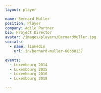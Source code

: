 ```yaml
---
layout: player

name: Bernard Muller
position: Player
company: Agile Partner
bio: Project Director
avatar: /images/players/BernardMuller.jpg
socials:
  - name: linkedin
    url: in/bernard-muller-68bb8137

events:
  - Luxembourg 2014
  - Luxembourg 2015
  - Luxembourg 2016
  - Luxembourg 2018

---
```

